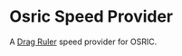 # Osric Speed Provider

A [Drag Ruler](https://foundryvtt.com/packages/drag-ruler) speed provider for OSRIC.

